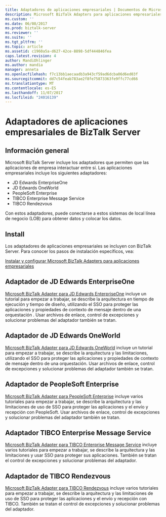 ```yaml
---
title: Adaptadores de aplicaciones empresariales | Documentos de Microsoft
description: Microsoft BizTalk Adapters para aplicaciones empresariales incluye JD Edwards EnterpriseOne, JD Edwards OneWorld, PeopleSoft Enterprise, TIBCO Enterprise Message Service y TIBCO Rendezvous para usar en BizTalk Server
ms.custom: ''
ms.date: 06/08/2017
ms.prod: biztalk-server
ms.reviewer: ''
ms.suite: ''
ms.tgt_pltfrm: ''
ms.topic: article
ms.assetid: c1960a5a-d627-42ce-8898-5df444846fea
caps.latest.revision: 4
author: MandiOhlinger
ms.author: mandia
manager: anneta
ms.openlocfilehash: f7c13bb1aecaadb3a943cf59ad6dcba06d6ed03f
ms.sourcegitcommit: dd7c54feab783ae2f8fe75873363fe9ffc77cd66
ms.translationtype: MT
ms.contentlocale: es-ES
ms.lasthandoff: 11/07/2017
ms.locfileid: "24016139"
---
```

# <a name="enterprise-applications-adapters-in-biztalk-server"></a>Adaptadores de aplicaciones empresariales de BizTalk Server

## <a name="overview"></a>Información general

Microsoft BizTalk Server incluye los adaptadores que permiten que las aplicaciones de empresa interactuar entre sí. Las aplicaciones empresariales incluye los siguientes adaptadores:  

* JD Edwards EnterpriseOne
* JD Edwards OneWorld
* PeopleSoft Enterprise
* TIBCO Enterprise Message Service
* TIBCO Rendezvous 

Con estos adaptadores, puede conectarse a estos sistemas de local línea de negocio (LOB) para obtener datos y colocar los datos. 

## <a name="install"></a>Install
Los adaptadores de aplicaciones empresariales se incluyen con BizTalk Server. Para conocer los pasos de instalación específicos, vea:

[Instalar y configurar Microsoft BizTalk Adapters para aplicaciones empresariales](../adapters-and-accelerators/install-configure-biztalk-adapters-enterprise-applications.md)

## <a name="jd-edwards-enterpriseone-adapter"></a>Adaptador de JD Edwards EnterpriseOne

[Microsoft BizTalk Adapter para JD Edwards EnterpriseOne](../core/jd-edwards-enterpriseone-adapter.md) incluye un tutorial para empezar a trabajar, se describe la arquitectura en tiempo de ejecución y tiempo de diseño, utilizando el SSO para proteger las aplicaciones y propiedades de contexto de mensaje dentro de una orquestación . Usar archivos de enlace, control de excepciones y solucionar problemas del adaptador también se tratan. 

## <a name="jd-edwards-oneworld-adapter"></a>Adaptador de JD Edwards OneWorld

[Microsoft BizTalk Adapter para JD Edwards OneWorld](../core/jd-edwards-oneworld-adapter.md) incluye un tutorial para empezar a trabajar, se describe la arquitectura y las limitaciones, utilizando el SSO para proteger las aplicaciones y propiedades de contexto de mensaje dentro de una orquestación. Usar archivos de enlace, control de excepciones y solucionar problemas del adaptador también se tratan. 

## <a name="peoplesoft-enterprise-adapter"></a>Adaptador de PeopleSoft Enterprise

[Microsoft BizTalk Adapter para PeopleSoft Enterprise](../core/peoplesoft-enterprise-adapter.md) incluye varios tutoriales para empezar a trabajar, se describe la arquitectura y las limitaciones de uso de SSO para proteger las aplicaciones y el envío y recepción con PeopleSoft. Usar archivos de enlace, control de excepciones y solucionar problemas del adaptador también se tratan. 

## <a name="tibco-enterprise-message-service-adapter"></a>Adaptador TIBCO Enterprise Message Service

[Microsoft BizTalk Adapter para TIBCO Enterprise Message Service](../core/tibco-enterprise-message-service-adapter.md) incluye varios tutoriales para empezar a trabajar, se describe la arquitectura y las limitaciones y usar SSO para proteger sus aplicaciones. También se tratan el control de excepciones y solucionar problemas del adaptador. 

## <a name="tibco-rendezvous-adapter"></a>Adaptador de TIBCO Rendezvous
[Microsoft BizTalk Adapter para TIBCO Rendezvous](../core/tibco-rendezvous-adapter.md) incluye varios tutoriales para empezar a trabajar, se describe la arquitectura y las limitaciones de uso de SSO para proteger las aplicaciones y el envío y recepción con TIBCO. También se tratan el control de excepciones y solucionar problemas del adaptador. 

